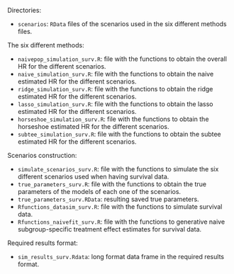 Directories:

- `scenarios`: `RData` files of the scenarios used in the six different methods files.

The six different methods:

- `naivepop_simulation_surv.R`: file with the functions to obtain the overall HR for the different scenarios.
- `naive_simulation_surv.R`: file with the functions to obtain the naive estimated HR for the different scenarios.
- `ridge_simulation_surv.R`: file with the functions to obtain the ridge estimated HR for the different scenarios.
- `lasso_simulation_surv.R`: file with the functions to obtain the lasso estimated HR for the different scenarios.
- `horseshoe_simulation_surv.R`: file with the functions to obtain the horseshoe estimated HR for the different scenarios. 
- `subtee_simulation_surv.R`: file with the functions to obtain the subtee estimated HR for the different scenarios.

Scenarios construction:

- `simulate_scenarios_surv.R`: file with the functions to simulate the six different scenarios used when having survival data.
- `true_parameters_surv.R`: file with the functions to obtain the true parameters of the models of each one of the scenarios.
- `true_parameters_surv.RData`: resulting saved true parameters.
- `Rfunctions_datasim_surv.R`: file with the functions to simulate survival data.
- `Rfunctions_naivefit_surv.R`: file with the functions to generative naive subgroup-specific treatment effect estimates for survival data.

Required results format:

- `sim_results_surv.Rdata`: long format data frame in the required results format.
